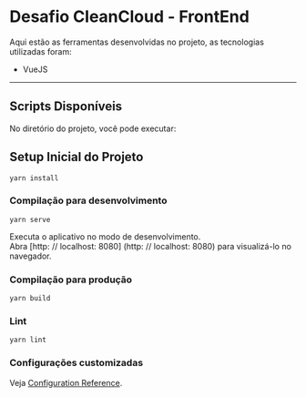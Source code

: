# Desafio CleanCloud - FrontEnd

Aqui estão as ferramentas desenvolvidas no projeto, as tecnologias utilizadas foram:

- VueJS

---
## Scripts Disponíveis

No diretório do projeto, você pode executar:


## Setup Inicial do Projeto
```
yarn install
```

### Compilação para desenvolvimento
```
yarn serve
```
Executa o aplicativo no modo de desenvolvimento. \
Abra [http: // localhost: 8080] (http: // localhost: 8080) para visualizá-lo no navegador.

### Compilação para produção
```
yarn build
```

### Lint
```
yarn lint
```

### Configurações customizadas
Veja [Configuration Reference](https://cli.vuejs.org/config/).
